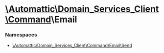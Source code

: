 # [\Automattic](../namespaces/automattic.md)[\Domain_Services_Client](../namespaces/automattic-domain-services-client.md)[\Command](../namespaces/automattic-domain-services-client-command.md)\Email

### Namespaces

* [\Automattic\Domain_Services_Client\Command\Email\Send](../namespaces/automattic-domain-services-client-command-email-send.md)
